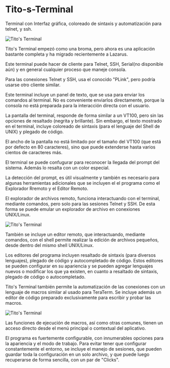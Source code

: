Tito-s-Terminal
===============

Terminal con Interfaz gráfica, coloreado de sintaxis y automatización para telnet, y ssh.

![Tito's Terminal](http://blog.pucp.edu.pe/media/4946/20140905-tterm1red.png "Título de la imagen")

Tito's Terminal empezó como una broma, pero ahora es una aplicación bastante completa y ha migrado recientemente a Lazarus.

Este terminal puede hacer de cliente para Telnet, SSH, Serial(no disponible aún) y en general cualquier proceso que maneje consola.

Para las conexiones Telnet y SSH, usa el conocido "PLink", pero podría usarse otro cliente similar.

Este terminal incluye un panel de texto, que se usa para enviar los comandos al terminal. No es conveniente enviarlos directamente, porque la consola no está preparada para la interacción directa con el usuario.

La pantalla del terminal, responde de forma similar a un VT100, pero sin las opciones de resaltado (negrita y brillante). Sin embargo, el texto mostrado en el terminal, incluye coloreado de sintaxis (para el lenguaje del Shell de UNIX) y plegado de código. 

El ancho de la pantalla no está limitado por el tamaño del VT100 (que está por defecto en 80 caracteres), sino que puede extenderse hasta varios cientos de caracteres más.

El terminal se puede confugurar para reconocer la llegada del prompt del sistema. Además lo resalta con un color especial.

La detección del prompt, es útil visualmente y también es necesario para algunas herramientas adicionales que se incluyen el el programa como el Explorador Rremoto y el Editor Remoto.

El explorador de archivos remoto,  funciona interactuando con el terminal, mediante comandos, pero solo para las sesiones Telnet y SSH. De esta forma se puede emular un explorador de archivo en conexiones UNIX/Linux.

![Tito's Terminal](http://blog.pucp.edu.pe/media/4946/20140908-tterm5.png "Título de la imagen")

También se incluye un editor remoto, que interactuando, mediante comandos, con el shell permite realizar la edición de archivos pequeños, desde dentro del mismo shell UNIX/Linux.

Los editores del programa incluyen resaltado de sintaxis (para diversos lenguajes), plegado de código y autocompletado de código. Estos editores se pueden configurar en su apariencia y se pueden agregar lenguajes nuevos o modificar los que ya existen, en cuanto a resaltado de sintaxis, plegado de código o autocompletado.

Tito's Terminal también permite la automatización de las conexiones con un lenguaje de macros similar al usado para TeraTerm. Se incluye además un editor de código preparado exclusivamente para escribir y probar las macros.

![Tito's Terminal](http://blog.pucp.edu.pe/media/4946/20140905-tterm3.png "Título de la imagen")

Las funciones de ejecución de macros, así como otras comunes, tienen un acceso directo desde el menú principal o contextual del aplicativo.

El programa es fuertemente configurable, con innumerables opciones para la apariencia y el modo de trabajo. Para evitar tener que configurar constantemente el entorno, se incluye el manejo de sesiones, que pueden guardar toda la configuración en un solo archivo, y que puede luego recuperarse de forma sencilla, con un par de "Clicks".
